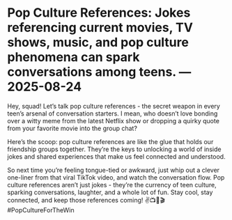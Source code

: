 # Pop Culture References: Jokes referencing current movies, TV shows, music, and pop culture phenomena can spark conversations among teens. — 2025-08-24

Hey, squad! Let’s talk pop culture references - the secret weapon in every teen’s arsenal of conversation starters. I mean, who doesn’t love bonding over a witty meme from the latest Netflix show or dropping a quirky quote from your favorite movie into the group chat?

Here’s the scoop: pop culture references are like the glue that holds our friendship groups together. They’re the keys to unlocking a world of inside jokes and shared experiences that make us feel connected and understood.

So next time you’re feeling tongue-tied or awkward, just whip out a clever one-liner from that viral TikTok video, and watch the conversation flow. Pop culture references aren’t just jokes - they’re the currency of teen culture, sparking conversations, laughter, and a whole lot of fun. Stay cool, stay connected, and keep those references coming! ✌️📺🎵🎬 #PopCultureForTheWin